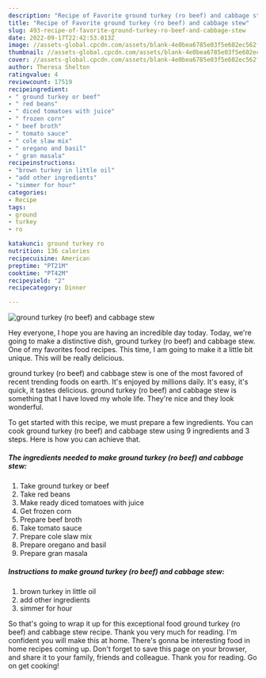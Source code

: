 ```yaml
---
description: "Recipe of Favorite ground turkey (ro beef) and cabbage stew"
title: "Recipe of Favorite ground turkey (ro beef) and cabbage stew"
slug: 493-recipe-of-favorite-ground-turkey-ro-beef-and-cabbage-stew
date: 2022-09-17T22:42:53.013Z
image: //assets-global.cpcdn.com/assets/blank-4e0bea6785e03f5e602ec562f230caae08da540cada707380b4fe1bbebba43da.png
thumbnail: //assets-global.cpcdn.com/assets/blank-4e0bea6785e03f5e602ec562f230caae08da540cada707380b4fe1bbebba43da.png
cover: //assets-global.cpcdn.com/assets/blank-4e0bea6785e03f5e602ec562f230caae08da540cada707380b4fe1bbebba43da.png
author: Theresa Shelton
ratingvalue: 4
reviewcount: 17519
recipeingredient:
- " ground turkey or beef"
- " red beans"
- " diced tomatoes with juice"
- " frozen corn"
- " beef broth"
- " tomato sauce"
- " cole slaw mix"
- " oregano and basil"
- " gran masala"
recipeinstructions:
- "brown turkey in little oil"
- "add other ingredients"
- "simmer for hour"
categories:
- Recipe
tags:
- ground
- turkey
- ro

katakunci: ground turkey ro 
nutrition: 136 calories
recipecuisine: American
preptime: "PT21M"
cooktime: "PT42M"
recipeyield: "2"
recipecategory: Dinner

---
```



![ground turkey (ro beef) and cabbage stew](//assets-global.cpcdn.com/assets/blank-4e0bea6785e03f5e602ec562f230caae08da540cada707380b4fe1bbebba43da.png)

Hey everyone, I hope you are having an incredible day today. Today, we're going to make a distinctive dish, ground turkey (ro beef) and cabbage stew. One of my favorites food recipes. This time, I am going to make it a little bit unique. This will be really delicious.



ground turkey (ro beef) and cabbage stew is one of the most favored of recent trending foods on earth. It's enjoyed by millions daily. It's easy, it's quick, it tastes delicious. ground turkey (ro beef) and cabbage stew is something that I have loved my whole life. They're nice and they look wonderful.


To get started with this recipe, we must prepare a few ingredients. You can cook ground turkey (ro beef) and cabbage stew using 9 ingredients and 3 steps. Here is how you can achieve that.

<!--inarticleads1-->

##### The ingredients needed to make ground turkey (ro beef) and cabbage stew:

1. Take  ground turkey or beef
1. Take  red beans
1. Make ready  diced tomatoes with juice
1. Get  frozen corn
1. Prepare  beef broth
1. Take  tomato sauce
1. Prepare  cole slaw mix
1. Prepare  oregano and basil
1. Prepare  gran masala




<!--inarticleads2-->

##### Instructions to make ground turkey (ro beef) and cabbage stew:

1. brown turkey in little oil
1. add other ingredients
1. simmer for hour




So that's going to wrap it up for this exceptional food ground turkey (ro beef) and cabbage stew recipe. Thank you very much for reading. I'm confident you will make this at home. There's gonna be interesting food in home recipes coming up. Don't forget to save this page on your browser, and share it to your family, friends and colleague. Thank you for reading. Go on get cooking!

